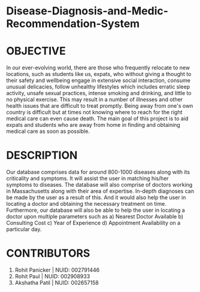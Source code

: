 # Disease-Diagnosis-and-Medic-Recommendation-System

# OBJECTIVE

In our ever-evolving world, there are those who frequently relocate to new locations, such as students like us, expats, who without giving a thought to their safety and wellbeing engage in extensive social interaction, consume unusual delicacies, follow unhealthy lifestyles which includes erratic sleep activity, unsafe sexual practices, intense smoking and drinking, and little to no physical exercise. This may result in a number of illnesses and other health issues that are difficult to treat promptly. Being away from one's own country is difficult but at times not knowing where to reach for the right medical care can even cause death. The main goal of this project is to aid expats and students who are away from home in finding and obtaining medical care as soon as possible.


# DESCRIPTION

Our database comprises data for around 800-1000 diseases along with its criticality and symptoms. It will assist the user in matching his/her symptoms to diseases. The database will also comprise of doctors working in Massachusetts along with their area of expertise. In-depth diagnoses can be made by the user as a result of this. And it would also help the user in locating a doctor and obtaining the necessary treatment on time. Furthermore, our database will also be able to help the user in locating a doctor upon multiple parameters such as a) Nearest Doctor Available b) Consulting Cost c) Year of Experience d) Appointment Availability on a particular day.


# CONTRIBUTORS

1. Rohit Panicker | NUID: 002791446
2. Rohit Paul | NUID: 002908933 
3. Akshatha Patil | NUID: 002657158
